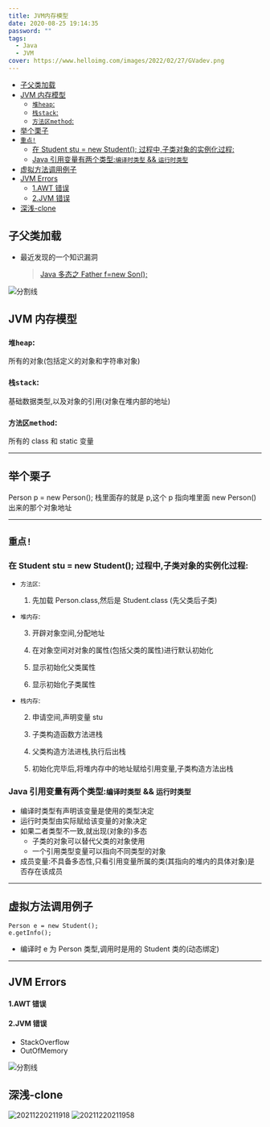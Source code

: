 ```yaml
---
title: JVM内存模型
date: 2020-08-25 19:14:35
password: ""
tags:
  - Java
  - JVM
cover: https://www.helloimg.com/images/2022/02/27/GVadev.png
---
```


<!--
 * @Author: Weidows
 * @Date: 2020-08-25 19:14:35
 * @LastEditors: Weidows
 * @LastEditTime: 2021-12-20 21:19:30
 * @FilePath: \Blog-private\source\_posts\Java\jvm_model.md
-->

- [子父类加载](#子父类加载)
- [JVM 内存模型](#jvm-内存模型)
  - [`堆heap`:](#堆heap)
  - [`栈stack`:](#栈stack)
  - [`方法区method`:](#方法区method)
- [举个栗子](#举个栗子)
- [`重点!`](#重点)
  - [在 Student stu = new Student(); 过程中,子类对象的实例化过程:](#在-student-stu--new-student-过程中子类对象的实例化过程)
  - [Java 引用变量有两个类型:`编译时类型` && `运行时类型`](#java-引用变量有两个类型编译时类型--运行时类型)
- [虚拟方法调用例子](#虚拟方法调用例子)
- [JVM Errors](#jvm-errors)
    - [1.AWT 错误](#1awt-错误)
    - [2.JVM 错误](#2jvm-错误)
- [深浅-clone](#深浅-clone)

## 子父类加载

- 最近发现的一个知识漏洞

  > [Java 多态之 Father f=new Son();](https://www.cnblogs.com/zxcoder/p/12250210.html)

<a>![分割线](https://www.helloimg.com/images/2022/07/01/ZM0SoX.png)</a>

## JVM 内存模型

### `堆heap`:

所有的对象(包括定义的对象和字符串对象)

### `栈stack`:

基础数据类型,以及对象的引用(对象在堆内部的地址)

### `方法区method`:

所有的 class 和 static 变量

---

## 举个栗子

Person p = new Person();
栈里面存的就是 p,这个 p 指向堆里面 new Person()出来的那个对象地址

---

## `重点!`

### 在 Student stu = new Student(); 过程中,子类对象的实例化过程:

- `方法区`:

  1. 先加载 Person.class,然后是 Student.class (先父类后子类)

- `堆内存`:

  3. 开辟对象空间,分配地址

  4. 在对象空间对对象的属性(包括父类的属性)进行默认初始化

  5. 显示初始化父类属性

  6. 显示初始化子类属性

- `栈内存`:

  2. 申请空间,声明变量 stu

  3. 子类构造函数方法进栈

  4. 父类构造方法进栈,执行后出栈

  5. 初始化完毕后,将堆内存中的地址赋给引用变量,子类构造方法出栈

### Java 引用变量有两个类型:`编译时类型` && `运行时类型`

- 编译时类型有声明该变量是使用的类型决定
- 运行时类型由实际赋给该变量的对象决定
- 如果二者类型不一致,就出现(对象的)多态
  - 子类的对象可以替代父类的对象使用
  - 一个引用类型变量可以指向不同类型的对象
- 成员变量:不具备多态性,只看引用变量所属的类(其指向的堆内的具体对象)是否存在该成员

---

## 虚拟方法调用例子

```
Person e = new Student();
e.getInfo();
```

- 编译时 e 为 Person 类型,调用时是用的 Student 类的(动态绑定)

---

## JVM Errors

#### 1.AWT 错误

#### 2.JVM 错误

- StackOverflow
- OutOfMemory

<a>![分割线](https://www.helloimg.com/images/2022/07/01/ZM0SoX.png)</a>

## 深浅-clone

<img src="https://www.helloimg.com/images/2022/02/27/GVPOM5.png" alt="20211220211918" />

<img src="https://www.helloimg.com/images/2022/02/27/GVtgin.png" alt="20211220211958" />
